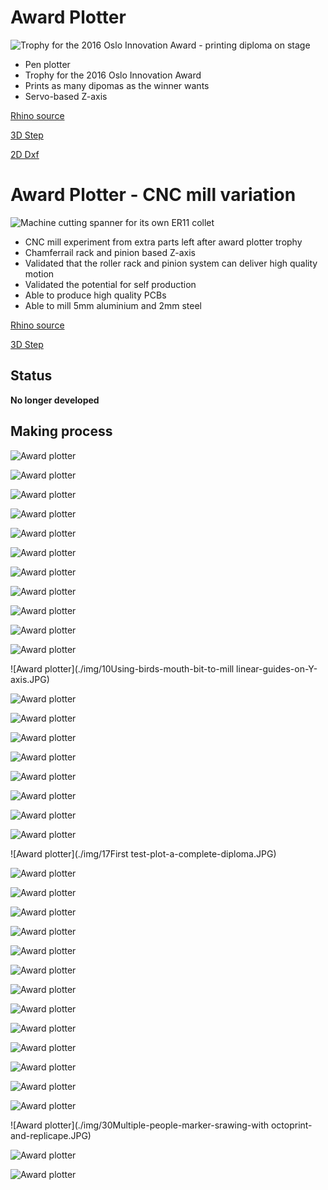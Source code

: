 
# Award Plotter

![Trophy for the 2016 Oslo Innovation Award - printing diploma on stage](./img/00Award-winners-with-the-crown-prince-and-princess.JPG)

* Pen plotter
* Trophy for the 2016 Oslo Innovation Award
* Prints as many dipomas as the winner wants
* Servo-based Z-axis

[Rhino source](..3dm)

[3D Step](.-3D-STEP.stp)

[2D Dxf](.-2D-DXF.dxf)



# Award Plotter - CNC mill variation

![Machine cutting spanner for its own ER11 collet](./img/27-5mm-aluminium-cut-with-trochoidal-milling-strategy-at-5mm-pass-depth.JPG)

* CNC mill experiment from extra parts left after award plotter trophy
* Chamferrail rack and pinion based Z-axis
* Validated that the roller rack and pinion system can deliver high quality motion
* Validated the potential for self production
* Able to produce high quality PCBs
* Able to mill 5mm aluminium and 2mm steel

[Rhino source](./320%20x%20160%20CNC%20mill%20version.3dm)

[3D Step](./320%20x%20160%20CNC%20mill%20version.stp)

## Status

**No longer developed**

## Making process

![Award plotter](./img/00Award-winners-with-the-crown-prince-and-princess.JPG)

![Award plotter](./img/01Milling-pinons-from-POM-plastic.JPG)

![Award plotter](./img/02Milling-machine-base.JPG)

![Award plotter](./img/03Alu-parts-finished.JPG)

![Award plotter](./img/04Replicape-wiring.JPG)

![Award plotter](./img/05Milling-machine-base.JPG)

![Award plotter](./img/06-Aluminum-and-brass-parts-finished.JPG)

![Award plotter](./img/07aCNC-milled-jig-for-axis-assembly.JPG)

![Award plotter](./img/07bTightening-bolts-after-placing-in-jig.JPG)

![Award plotter](./img/08Checking-cut-depth-of-birds-mouth-milling-bit.JPG)

![Award plotter](./img/09Finished-rack-and-linear-guide-milling-on-x-axis.JPG)

![Award plotter](./img/10Using-birds-mouth-bit-to-mill linear-guides-on-Y-axis.JPG)

![Award plotter](./img/11Milling-rack-geometry.JPG)

![Award plotter](./img/12aUsing-clamp-for-straight-monting-of-glideblocks.JPG)

![Award plotter](./img/12bX-and-Y-axis-complete.JPG)

![Award plotter](./img/12c-adding-motor-plates-to-nema17-400step-motors.JPG)

![Award plotter](./img/13Testing-3D-printed-Z-axis-for-pen-polotting.JPG)

![Award plotter](./img/14Assembly-almost-complete.JPG)

![Award plotter](./img/15Transparent-print-bed-with-loaded-papersheet.JPG)

![Award plotter](./img/16-Dedicated-start-diploma-plot-button.JPG)

![Award plotter](./img/17First test-plot-a-complete-diploma.JPG)

![Award plotter](./img/18the-Princess-of-Norway-starting-the-diploma-plotter-at-the-award-ceremony.JPG)

![Award plotter](./img/19Milling-first-chamfer-rail-Z-axis-for-cnc-mill-version.JPG)

![Award plotter](./img/20-first-chamfer-rail-complete.JPG)

![Award plotter](./img/21-chamfer-rail-Z-axis-with-3D-priinted-spindle-mount-by-Kyrre.JPG)

![Award plotter](./img/22Milling-POM-Z-axis-parts.JPG)

![Award plotter](./img/23Sturdy-Z-axis-mounted-to-X-axis.JPG)

![Award plotter](./img/24a320x160CNC-mill-version-Hello-World-first-test-cut.JPG)

![Award plotter](./img/24b-adding-handles.JPG)

![Award plotter](./img/25-drilling-and-tapping-ER11-spindle-shaft-allows-for-pretensioning-skatebearings.JPG)

![Award plotter](./img/26Milling-PCB-with-0.3mm-traces.JPG)

![Award plotter](./img/27-5mm-aluminium-cut-with-trochoidal-milling-strategy-at-5mm-pass-depth.JPG)

![Award plotter](./img/28Testing-reproduction-by-milling-new-Z-axis.JPG)

![Award plotter](./img/29Marker-drawing-on-whiteboard-table.JPG)

![Award plotter](./img/30Multiple-people-marker-srawing-with octoprint-and-replicape.JPG)

![Award plotter](./img/31Machinable-wax-positive-foodsafe-silicone-negative-and-chocolate-fab-lab-logo-result.JPG)

![Award plotter](./img/32FabISP-programmer-milled-with-0.4mm-bit-USB-for-scale.JPG)